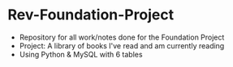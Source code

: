 # Rev-Foundation-Project
- Repository for all work/notes done for the Foundation Project
- Project: A library of books I've read and am currently reading
- Using Python & MySQL with 6 tables

